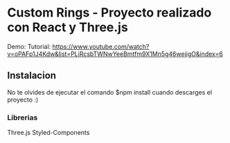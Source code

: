 # Custom Rings - Proyecto realizado con React y Three.js
Demo: 
Tutorial: https://www.youtube.com/watch?v=oPAFp1J4Kdw&list=PLjRcsbTWNwYeeBmtfm9X1Mn5g46wejigO&index=6

## Instalacion
No te olvides de ejecutar el comando $npm install cuando descarges el proyecto :)

### Librerias
Three.js
Styled-Components
